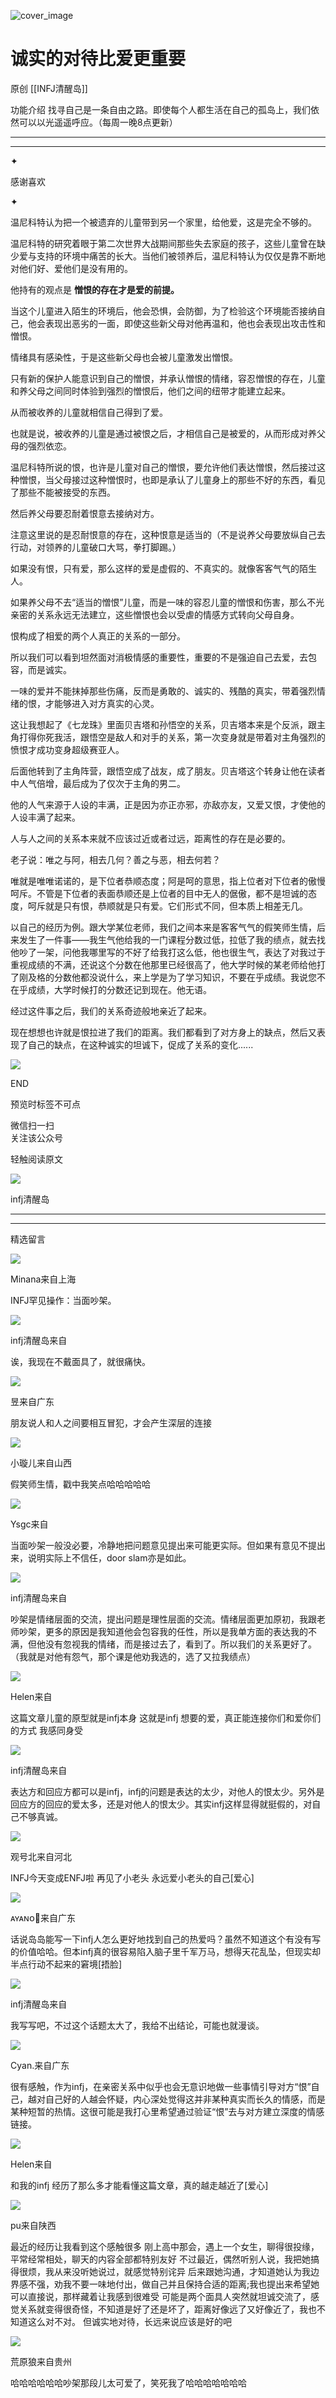 ![cover_image](https://mmbiz.qpic.cn/mmbiz_jpg/DZCdtia4bJxpLiayEtPZ0Rq0BLtJgVM5UZPg1JTdLPABLz4UNqDZomu1BokaMSshXllMJWKDQNHwRcmk8R9iaPM1g/0?wx_fmt=jpeg)

# 诚实的对待比爱更重要

原创 [[INFJ清醒岛]]

功能介绍 找寻自己是一条自由之路。即使每个人都生活在自己的孤岛上，我们依然可以以光遥遥呼应。（每周一晚8点更新）

---

---

✦

感谢喜欢

✦

温尼科特认为把一个被遗弃的儿童带到另一个家里，给他爱，这是完全不够的。

温尼科特的研究着眼于第二次世界大战期间那些失去家庭的孩子，这些儿童曾在缺少爱与支持的环境中痛苦的长大。当他们被领养后，温尼科特认为仅仅是靠不断地对他们好、爱他们是没有用的。

他持有的观点是 **憎恨的存在才是爱的前提。**

当这个儿童进入陌生的环境后，他会恐惧，会防御，为了检验这个环境能否接纳自己，他会表现出恶劣的一面，即使这些新父母对他再温和，他也会表现出攻击性和憎恨。

情绪具有感染性，于是这些新父母也会被儿童激发出憎恨。

只有新的保护人能意识到自己的憎恨，并承认憎恨的情绪，容忍憎恨的存在，儿童和养父母之间同时体验到强烈的憎恨后，他们之间的纽带才能建立起来。

从而被收养的儿童就相信自己得到了爱。

也就是说，被收养的儿童是通过被恨之后，才相信自己是被爱的，从而形成对养父母的强烈依恋。

温尼科特所说的恨，也许是儿童对自己的憎恨，要允许他们表达憎恨，然后接过这种憎恨，当父母接过这种憎恨时，也即是承认了儿童身上的那些不好的东西，看见了那些不能被接受的东西。

然后养父母要忍耐着恨意去接纳对方。

注意这里说的是忍耐恨意的存在，这种恨意是适当的（不是说养父母要放纵自己去行动，对领养的儿童破口大骂，拳打脚踢。）

如果没有恨，只有爱，那么这样的爱是虚假的、不真实的。就像客客气气的陌生人。

如果养父母不去“适当的憎恨”儿童，而是一味的容忍儿童的憎恨和伤害，那么不光亲密的关系永远无法建立，这些憎恨也会以受虐的情感方式转向父母自身。

恨构成了相爱的两个人真正的关系的一部分。

所以我们可以看到坦然面对消极情感的重要性，重要的不是强迫自己去爱，去包容，而是诚实。

一味的爱并不能抹掉那些伤痛，反而是勇敢的、诚实的、残酷的真实，带着强烈情绪的恨，才能够进入对方真实的心灵。

这让我想起了《七龙珠》里面贝吉塔和孙悟空的关系，贝吉塔本来是个反派，跟主角打得你死我活，跟悟空是敌人和对手的关系，第一次变身就是带着对主角强烈的愤恨才成功变身超级赛亚人。

后面他转到了主角阵营，跟悟空成了战友，成了朋友。贝吉塔这个转身让他在读者中人气倍增，最后成为了仅次于主角的男二。

他的人气来源于人设的丰满，正是因为亦正亦邪，亦敌亦友，又爱又恨，才使他的人设丰满了起来。

人与人之间的关系本来就不应该过近或者过远，距离性的存在是必要的。

老子说：唯之与阿，相去几何？善之与恶，相去何若？

唯就是唯唯诺诺的，是下位者恭顺态度；阿是呵的意思，指上位者对下位者的傲慢呵斥。不管是下位者的表面恭顺还是上位者的目中无人的倨傲，都不是坦诚的态度，呵斥就是只有恨，恭顺就是只有爱。它们形式不同，但本质上相差无几。

以自己的经历为例。跟大学某位老师，我们之间本来是客客气气的假笑师生情，后来发生了一件事——我生气他给我的一门课程分数过低，拉低了我的绩点，就去找他吵了一架，问他我哪里写的不好了给我打这么低，他也很生气，表达了对我过于重视成绩的不满，还说这个分数在他那里已经很高了，他大学时候的某老师给他打了刚及格的分数他都没说什么，来上学是为了学习知识，不要在乎成绩。我说您不在乎成绩，大学时候打的分数还记到现在。他无语。

经过这件事之后，我们的关系奇迹般地亲近了起来。

现在想想也许就是恨拉进了我们的距离。我们都看到了对方身上的缺点，然后又表现了自己的缺点，在这种诚实的坦诚下，促成了关系的变化......

![](https://mmbiz.qpic.cn/mmbiz_gif/7FiadXCUBpqt43ySAFleQonQAWQDMwvCPOiaiaFlUYSG8ibicVqc4d5rBa4niaAWr9DmauJ43FCich2gaNDU6PiaKZQf6w/640?wx_fmt=gif)

END

预览时标签不可点

微信扫一扫  
关注该公众号

轻触阅读原文

![](http://mmbiz.qpic.cn/mmbiz_png/DZCdtia4bJxpcRrqEcIicNn7icChObS1Eqm6u2hlN1LGAHvlMHZg6O2a3A47KdeC6IqvVTuryNZQpDFQ1LX3JvT9w/0?wx_fmt=png)

infj清醒岛

---

---

精选留言

![](http://mmsns.qpic.cn/mmsns/iaxNB5XaibCeLTYWIUGCYm7cS1kFxTx4ibUSEBZJ6VnOdXPDItJ9PaGRg/0)

Minana来自上海

INFJ罕见操作：当面吵架。

![](http://wx.qlogo.cn/mmhead/Q3auHgzwzM4icoibBPppWkMrbLG1lB8KhWHaiaiabBib87BTTdVQC8Cyacg/64)

infj清醒岛来自

诶，我现在不戴面具了，就很痛快。

![](http://mmsns.qpic.cn/mmsns/iaxNB5XaibCeLTYWIUGCYm7cS1kFxTx4ibUSEBZJ6VnOdXPDItJ9PaGRg/0)

昱来自广东

朋友说人和人之间要相互冒犯，才会产生深层的连接

![](http://mmsns.qpic.cn/mmsns/iaxNB5XaibCeLTYWIUGCYm7cS1kFxTx4ibUSEBZJ6VnOdXPDItJ9PaGRg/0)

小璇儿来自山西

假笑师生情，戳中我笑点哈哈哈哈哈

![](http://mmsns.qpic.cn/mmsns/iaxNB5XaibCeLTYWIUGCYm7cS1kFxTx4ibUSEBZJ6VnOdXPDItJ9PaGRg/0)

Ysgc来自

当面吵架一般没必要，冷静地把问题意见提出来可能更实际。但如果有意见不提出来，说明实际上不信任，door slam亦是如此。

![](http://wx.qlogo.cn/mmhead/Q3auHgzwzM4icoibBPppWkMrbLG1lB8KhWHaiaiabBib87BTTdVQC8Cyacg/64)

infj清醒岛来自

吵架是情绪层面的交流，提出问题是理性层面的交流。情绪层面更加原初，我跟老师吵架，更多的原因是我知道他会包容我的任性，所以是我单方面的表达我的不满，但他没有忽视我的情绪，而是接过去了，看到了。所以我们的关系更好了。（我就是对他有怨气，那个课是他劝我选的，选了又拉我绩点）

![](http://mmsns.qpic.cn/mmsns/iaxNB5XaibCeLTYWIUGCYm7cS1kFxTx4ibUSEBZJ6VnOdXPDItJ9PaGRg/0)

Helen来自

这篇文章儿童的原型就是infj本身 这就是infj 想要的爱，真正能连接你们和爱你们的方式 我感同身受

![](http://wx.qlogo.cn/mmhead/Q3auHgzwzM4icoibBPppWkMrbLG1lB8KhWHaiaiabBib87BTTdVQC8Cyacg/64)

infj清醒岛来自

表达方和回应方都可以是infj，infj的问题是表达的太少，对他人的恨太少。另外是回应方的回应的爱太多，还是对他人的恨太少。其实infj这样显得就挺假的，对自己不够真诚。

![](http://mmsns.qpic.cn/mmsns/iaxNB5XaibCeLTYWIUGCYm7cS1kFxTx4ibUSEBZJ6VnOdXPDItJ9PaGRg/0)

观号北来自河北

INFJ今天变成ENFJ啦 再见了小老头 永远爱小老头的自己[爱心]

![](http://mmsns.qpic.cn/mmsns/iaxNB5XaibCeLTYWIUGCYm7cS1kFxTx4ibUSEBZJ6VnOdXPDItJ9PaGRg/0)

ᴀʏᴀɴᴏ🌈来自广东

话说岛岛能写一下infj人怎么更好地找到自己的热爱吗？虽然不知道这个有没有写的价值哈哈。但本infj真的很容易陷入脑子里千军万马，想得天花乱坠，但现实却半点行动不起来的窘境[捂脸]

![](http://wx.qlogo.cn/mmhead/Q3auHgzwzM4icoibBPppWkMrbLG1lB8KhWHaiaiabBib87BTTdVQC8Cyacg/64)

infj清醒岛来自

我写写吧，不过这个话题太大了，我给不出结论，可能也就漫谈。

![](http://mmsns.qpic.cn/mmsns/iaxNB5XaibCeLTYWIUGCYm7cS1kFxTx4ibUSEBZJ6VnOdXPDItJ9PaGRg/0)

Cyan.来自广东

很有感触，作为infj，在亲密关系中似乎也会无意识地做一些事情引导对方“恨”自己，越对自己好的人越会怀疑，内心深处觉得这并非某种真实而长久的情感，而是某种短暂的热情。这很可能是我打心里希望通过验证“恨”去与对方建立深度的情感链接。

![](http://mmsns.qpic.cn/mmsns/iaxNB5XaibCeLTYWIUGCYm7cS1kFxTx4ibUSEBZJ6VnOdXPDItJ9PaGRg/0)

Helen来自

和我的infj 经历了那么多才能看懂这篇文章，真的越走越近了[爱心]

![](http://mmsns.qpic.cn/mmsns/iaxNB5XaibCeLTYWIUGCYm7cS1kFxTx4ibUSEBZJ6VnOdXPDItJ9PaGRg/0)

pu来自陕西

最近的经历让我看到这个感触很多 刚上高中那会，遇上一个女生，聊得很投缘，平常经常相处，聊天的内容全部都特别友好
不过最近，偶然听别人说，我把她搞得很烦，我从来没听她说过，就感觉特别诧异
后来跟她沟通，才知道她认为我边界感不强，劝我不要一味地付出，做自己并且保持合适的距离;我也提出来希望她可以直接说，那样藏着让我感到很难受
可能是两个面具人突然就坦诚交流了，感觉关系就变得很奇怪，不知道是好了还是坏了，距离好像远了又好像近了，我也不知道这么对不对。
但诚实地对待，长远来说应该是好的吧

![](http://mmsns.qpic.cn/mmsns/iaxNB5XaibCeLTYWIUGCYm7cS1kFxTx4ibUSEBZJ6VnOdXPDItJ9PaGRg/0)

荒原狼来自贵州

哈哈哈哈哈哈吵架那段儿太可爱了，笑死我了哈哈哈哈哈哈哈
